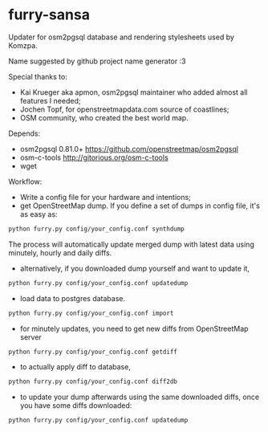 furry-sansa
===========

Updater for osm2pgsql database and rendering stylesheets used by Komzpa.

Name suggested by github project name generator :3

Special thanks to:
 * Kai Krueger aka apmon, osm2pgsql maintainer who added almost all features I needed;
 * Jochen Topf, for openstreetmapdata.com source of coastlines;
 * OSM community, who created the best world map.

Depends:
 * osm2pgsql 0.81.0+ https://github.com/openstreetmap/osm2pgsql
 * osm-c-tools http://gitorious.org/osm-c-tools
 * wget

 
Workflow:
 * Write a config file for your hardware and intentions;
 * get OpenStreetMap dump. If you define a set of dumps in config file, it's as easy as:
```bash
python furry.py config/your_config.conf synthdump
```

 The process will automatically update merged dump with latest data using minutely, hourly and daily diffs.

 * alternatively, if you downloaded dump yourself and want to update it,
```bash
python furry.py config/your_config.conf updatedump
```

 * load data to postgres database. 
```bash
python furry.py config/your_config.conf import
```

 * for minutely updates, you need to get new diffs from OpenStreetMap server
``` bash
python furry.py config/your_config.conf getdiff
```

 * to actually apply diff to database, 

``` bash
python furry.py config/your_config.conf diff2db
```

 * to update your dump afterwards using the same downloaded diffs, once you have some diffs downloaded:
``` bash
python furry.py config/your_config.conf updatedump
```